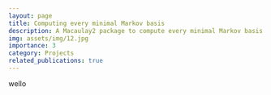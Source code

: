 ```yaml
---
layout: page
title: Computing every minimal Markov basis
description: A Macaulay2 package to compute every minimal Markov basis associated with a configuration matrix
img: assets/img/12.jpg
importance: 3
category: Projects
related_publications: true
---
```


wello
